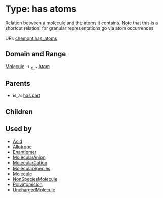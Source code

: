 
# Type: has atoms


Relation between a molecule and the atoms it contains. Note that this is a shortcut relation: for granular representations go via atom occurrences

URI: [chemont:has_atoms](https://w3id.org/chemont/has_atoms)


## Domain and Range

[Molecule](Molecule.md) ->  <sub>0..*</sub> [Atom](Atom.md)

## Parents

 *  is_a: [has part](has_part.md)

## Children


## Used by

 * [Acid](Acid.md)
 * [Allotrope](Allotrope.md)
 * [Enantiomer](Enantiomer.md)
 * [MolecularAnion](MolecularAnion.md)
 * [MolecularCation](MolecularCation.md)
 * [MolecularSpecies](MolecularSpecies.md)
 * [Molecule](Molecule.md)
 * [NonSpeciesMolecule](NonSpeciesMolecule.md)
 * [PolyatomicIon](PolyatomicIon.md)
 * [UnchargedMolecule](UnchargedMolecule.md)
